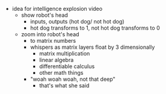 - idea for intelligence explosion video
	- show robot's head
		- inputs, outputs (hot dog/ not hot dog)
		- hot dog transforms to 1, not hot dog transforms to 0
	- zoom into robot's head
		- to matrix numbers
		- whispers as matrix layers float by 3 dimensionally
			- matrix multiplication
			- linear algebra
			- differentiable calculus
			- other math things
		- "woah woah woah, not that deep"
			- that's what she said